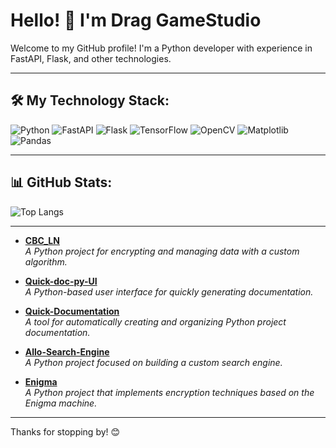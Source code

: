 # Hello! 👋 I'm Drag GameStudio
Welcome to my GitHub profile! I'm a Python developer with experience in FastAPI, Flask, and other technologies.

---

## 🛠 My Technology Stack:
![Python](https://img.shields.io/badge/Python-3776AB?style=for-the-badge&logo=python&logoColor=white)
![FastAPI](https://img.shields.io/badge/FastAPI-005571?style=for-the-badge&logo=fastapi&logoColor=white)
![Flask](https://img.shields.io/badge/Flask-000000?style=for-the-badge&logo=flask&logoColor=white)
![TensorFlow](https://img.shields.io/badge/TensorFlow-FF6F00?style=for-the-badge&logo=tensorflow&logoColor=white)
![OpenCV](https://img.shields.io/badge/OpenCV-5C3EE8?style=for-the-badge&logo=opencv&logoColor=white)
![Matplotlib](https://img.shields.io/badge/Matplotlib-004F8C?style=for-the-badge&logo=Matplotlib&logoColor=white)
![Pandas](https://img.shields.io/badge/Pandas-150458?style=for-the-badge&logo=pandas&logoColor=white)

---

## 📊 GitHub Stats:
![Top Langs](https://github-readme-stats.vercel.app/api/top-langs/?username=Drag-GameStudio&layout=compact&theme=dark)

---

- **[CBC_LN](https://github.com/Drag-GameStudio/CBC_LN)**  
  *A Python project for encrypting and managing data with a custom algorithm.*

- **[Quick-doc-py-UI](https://github.com/Drag-GameStudio/Quick-doc-py-UI)**  
  *A Python-based user interface for quickly generating documentation.*

- **[Quick-Documentation](https://github.com/Drag-GameStudio/Quick-Documentation)**  
  *A tool for automatically creating and organizing Python project documentation.*

- **[Allo-Search-Engine](https://github.com/Drag-GameStudio/Allo-Search-Engine)**  
  *A Python project focused on building a custom search engine.*

- **[Enigma](https://github.com/Drag-GameStudio/Enigma)**  
  *A Python project that implements encryption techniques based on the Enigma machine.*

---

Thanks for stopping by! 😊

